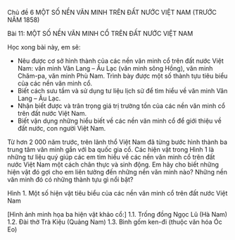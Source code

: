 Chủ đề 6
MỘT SỐ NỀN VĂN MINH TRÊN ĐẤT NƯỚC VIỆT NAM (TRƯỚC NĂM 1858)

Bài 11: MỘT SỐ NỀN VĂN MINH CỔ TRÊN ĐẤT NƯỚC VIỆT NAM

Học xong bài này, em sẽ:
- Nêu được cơ sở hình thành của các nền văn minh cổ trên đất nước Việt Nam: văn minh Văn Lang – Âu Lạc (văn minh sông Hồng), văn minh Chăm-pa, văn minh Phù Nam. Trình bày được một số thành tựu tiêu biểu của các nền văn minh cổ.
- Biết cách sưu tầm và sử dụng tư liệu lịch sử để tìm hiểu về văn minh Văn Lang – Âu Lạc.
- Nhận biết được và trân trọng giá trị trường tồn của các nền văn minh cổ trên đất nước Việt Nam.
- Biết vận dụng những hiểu biết về các nền văn minh cổ để giới thiệu về đất nước, con người Việt Nam.

Từ hơn 2 000 năm trước, trên lãnh thổ Việt Nam đã từng bước hình thành ba trung tâm văn minh gắn với ba quốc gia cổ. Các hiện vật trong Hình 1 là những tư liệu quý giúp các em tìm hiểu về các nền văn minh cổ trên đất nước Việt Nam một cách chân thực và sinh động. Em hãy cho biết những hiện vật đó gợi cho em liên tưởng đến những nền văn minh nào? Những nền văn minh đó có những thành tựu gì nổi bật?

Hình 1. Một số hiện vật tiêu biểu của các nền văn minh cổ trên đất nước Việt Nam

[Hình ảnh minh họa ba hiện vật khảo cổ:]
1.1. Trống đồng Ngọc Lũ (Hà Nam)
1.2. Đài thờ Trà Kiệu (Quảng Nam)
1.3. Bình gốm ken-đi (thuộc văn hóa Óc Eo)